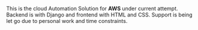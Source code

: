 This is the cloud Automation Solution for **AWS** under current attempt.
Backend is with Django and frontend with HTML and CSS.
Support is being let go due to personal work and time constraints.
